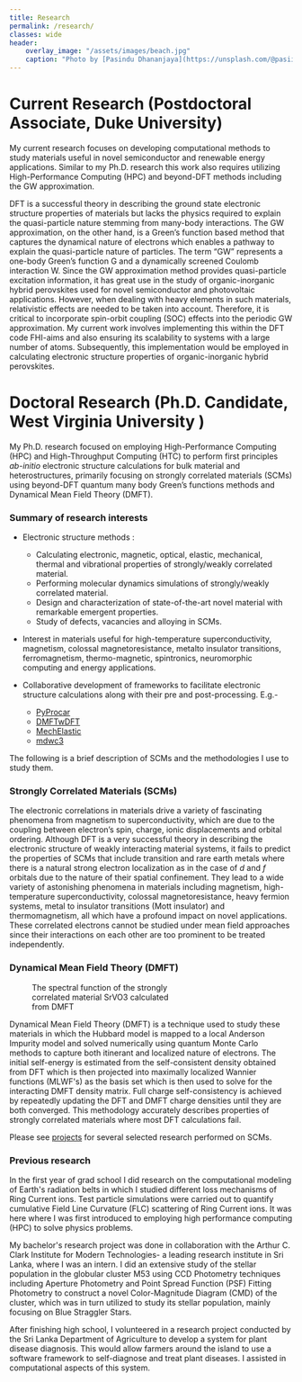 ```yaml
---
title: Research
permalink: /research/
classes: wide
header:
    overlay_image: "/assets/images/beach.jpg"
    caption: "Photo by [Pasindu Dhananjaya](https://unsplash.com/@pasiiijay) on [Unsplash](https://unsplash.com)"
---
```


# Current Research (Postdoctoral Associate, Duke University)

My current research focuses on developing computational methods to study materials useful in novel semiconductor and renewable energy applications. Similar to my Ph.D. research this work also requires utilizing High-Performance Computing (HPC) and beyond-DFT methods including the GW approximation.

DFT is a successful theory in describing the ground state electronic structure properties of materials but lacks the physics required to explain the quasi-particle nature stemming from many-body interactions. The GW approximation, on the other hand, is a Green’s function based method that captures the dynamical nature of electrons which enables a pathway to explain the quasi-particle nature of particles. The term “GW” represents a one-body Green’s function G and a dynamically screened Coulomb interaction W. Since the GW approximation method provides quasi-particle excitation information, it has great use in the study of organic-inorganic hybrid perovskites used for novel semiconductor and photovoltaic applications. However, when dealing with heavy elements in such materials, relativistic effects are needed to be taken into account. Therefore, it is critical to incorporate spin-orbit coupling (SOC) effects into the periodic GW approximation. My current work involves implementing this within the DFT code FHI-aims and also ensuring its scalability to systems with a large number of atoms. Subsequently, this implementation would be employed in calculating electronic structure properties of organic-inorganic hybrid perovskites.


# Doctoral Research (Ph.D. Candidate, West Virginia University )

My Ph.D. research focused on employing High-Performance Computing (HPC) and High-Throughput Computing (HTC) to perform first principles *ab-initio* electronic structure calculations for bulk material and heterostructures, primarily focusing on strongly correlated materials (SCMs) using beyond-DFT quantum many body Green’s functions methods and Dynamical Mean Field Theory (DMFT).

### Summary of research interests

- Electronic structure methods :

  - Calculating electronic, magnetic, optical, elastic, mechanical, thermal and vibrational properties of strongly/weakly correlated material.
  - Performing molecular dynamics simulations of strongly/weakly correlated material.
  - Design and characterization of state-of-the-art novel material with remarkable emergent properties.
  - Study of defects, vacancies and alloying in SCMs.

- Interest in materials useful for high-temperature superconductivity, magnetism, colossal magnetoresistance, metalto insulator transitions, ferromagnetism, thermo-magnetic, spintronics, neuromorphic computing and energy applications.

- Collaborative development of frameworks to facilitate electronic structure calculations along with their pre and post-processing. E.g.-
    - [PyProcar](https://github.com/romerogroup/pyprocar/)
    - [DMFTwDFT](https://github.com/DMFTwDFT-project/DMFTwDFT)
    - [MechElastic](https://github.com/romerogroup/MechElastic)
    - [mdwc3](https://github.com/romerogroup/mdwc3)

The following is a brief description of SCMs and the methodologies I use to study them.

### Strongly Correlated Materials (SCMs)

The electronic correlations in materials drive a variety of fascinating phenomena from magnetism to superconductivity, which are due to the coupling between electron’s spin, charge, ionic displacements and orbital ordering. Although DFT is a very successful theory in describing the electronic structure of weakly interacting material systems, it fails to predict the properties of SCMs that include transition and rare earth metals where there  is  a  natural  strong  electron  localization  as  in  the  case  of  *d*  and  *f* orbitals due to the nature of their spatial confinement. They lead to a wide variety of astonishing phenomena in materials including magnetism, high-temperature superconductivity, colossal magnetoresistance, heavy fermion systems, metal to insulator transitions (Mott insulator) and thermomagnetism, all which have a profound impact on novel applications. These  correlated  electrons  cannot  be  studied  under  mean  field  approaches  since  their  interactions  on  each other are too prominent to be treated independently.

### Dynamical Mean Field Theory (DMFT)

<figure style="width: 50%" class="align-right">
  <img src="{{ site.url }}{{ site.baseurl }}/assets/images/dmftwdft.png" alt="">
  <figcaption>The spectral function of the strongly correlated material SrVO3 calculated from DMFT</figcaption>
</figure>


Dynamical Mean Field Theory (DMFT) is a technique used to study these materials in which the Hubbard model is mapped to a local Anderson Impurity model and solved numerically using quantum Monte Carlo methods to capture both itinerant and localized nature of electrons. The initial self-energy is estimated from the self-consistent density obtained from DFT which is then projected into maximally localized Wannier functions (MLWF's) as the basis set which is then used to solve for the interacting DMFT density matrix. Full charge self-consistency is achieved by repeatedly updating the DFT and DMFT charge densities until they are both converged. This methodology accurately describes properties of strongly correlated materials where most DFT calculations fail.

Please see [projects](https://uthpalaherath.github.io/projects/) for several selected research performed on SCMs.

### Previous research

In the first year of grad school I did research on the computational modeling of Earth's radiation belts in which I studied different loss mechanisms of Ring Current ions. Test particle simulations were carried out to quantify cumulative Field Line Curvature (FLC) scattering of Ring Current ions. It was here where I was first introduced to employing high performance computing (HPC) to solve physics problems.

My bachelor's research project was done in collaboration with the Arthur C. Clark Institute for Modern Technologies- a leading research institute in Sri Lanka, where I was an intern. I did an extensive study of the stellar population in the globular cluster M53 using CCD Photometry techniques including Aperture Photometry and Point Spread Function (PSF) Fitting Photometry to construct a novel Color-Magnitude Diagram (CMD) of the cluster, which was in turn utilized to study its stellar population, mainly focusing on Blue Straggler Stars.

After finishing high school, I volunteered in a research project conducted by the Sri Lanka Department of Agriculture to develop a system for plant disease diagnosis. This would allow farmers around the island to use a software framework to self-diagnose and treat plant diseases. I assisted in computational aspects of this system.
